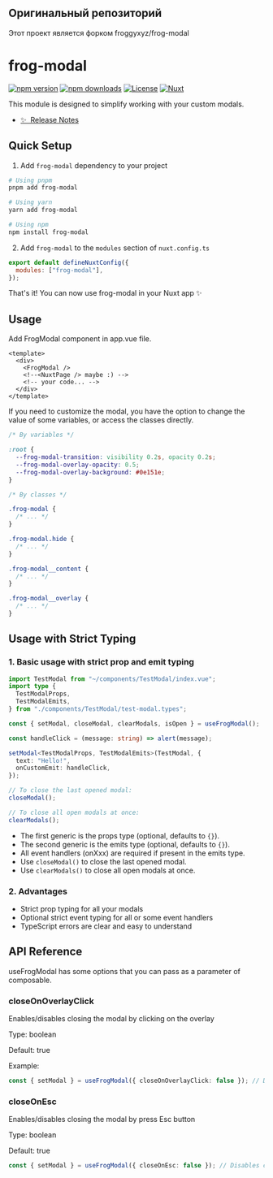 <!--
Get your module up and running quickly.

Find and replace all on all files (CMD+SHIFT+F):
- Name: My Module
- Package name: my-module
- Description: My new Nuxt module
-->

## Оригинальный репозиторий

Этот проект является форком froggyxyz/frog-modal

# frog-modal

[![npm version][npm-version-src]][npm-version-href]
[![npm downloads][npm-downloads-src]][npm-downloads-href]
[![License][license-src]][license-href]
[![Nuxt][nuxt-src]][nuxt-href]

This module is designed to simplify working with your custom modals.

- [✨ &nbsp;Release Notes](/CHANGELOG.md)
  <!-- - [🏀 Online playground](https://stackblitz.com/github/your-org/my-module?file=playground%2Fapp.vue) -->
  <!-- - [📖 &nbsp;Documentation](https://example.com) -->

## Quick Setup

1. Add `frog-modal` dependency to your project

```bash
# Using pnpm
pnpm add frog-modal

# Using yarn
yarn add frog-modal

# Using npm
npm install frog-modal
```

2. Add `frog-modal` to the `modules` section of `nuxt.config.ts`

```js
export default defineNuxtConfig({
  modules: ["frog-modal"],
});
```

That's it! You can now use frog-modal in your Nuxt app ✨

## Usage

Add FrogModal component in app.vue file.

```vue
<template>
  <div>
    <FrogModal />
    <!--<NuxtPage /> maybe :) -->
    <!-- your code... -->
  </div>
</template>
```

If you need to customize the modal, you have the option to change the value of some variables, or access the classes directly.

```css
/* By variables */

:root {
  --frog-modal-transition: visibility 0.2s, opacity 0.2s;
  --frog-modal-overlay-opacity: 0.5;
  --frog-modal-overlay-background: #0e151e;
}

/* By classes */

.frog-modal {
  /* ... */
}

.frog-modal.hide {
  /* ... */
}

.frog-modal__content {
  /* ... */
}

.frog-modal__overlay {
  /* ... */
}
```

## Usage with Strict Typing

### 1. Basic usage with strict prop and emit typing

```ts
import TestModal from "~/components/TestModal/index.vue";
import type {
  TestModalProps,
  TestModalEmits,
} from "./components/TestModal/test-modal.types";

const { setModal, closeModal, clearModals, isOpen } = useFrogModal();

const handleClick = (message: string) => alert(message);

setModal<TestModalProps, TestModalEmits>(TestModal, {
  text: "Hello!",
  onCustomEmit: handleClick,
});

// To close the last opened modal:
closeModal();

// To close all open modals at once:
clearModals();
```

- The first generic is the props type (optional, defaults to `{}`).
- The second generic is the emits type (optional, defaults to `{}`).
- All event handlers (onXxx) are required if present in the emits type.
- Use `closeModal()` to close the last opened modal.
- Use `clearModals()` to close all open modals at once.

### 2. Advantages

- Strict prop typing for all your modals
- Optional strict event typing for all or some event handlers
- TypeScript errors are clear and easy to understand

## API Reference

useFrogModal has some options that you can pass as a parameter of composable.

### closeOnOverlayClick

Enables/disables closing the modal by clicking on the overlay

Type: boolean

Default: true

Example:

```typescript
const { setModal } = useFrogModal({ closeOnOverlayClick: false }); // Disables closing modal by clicking on the overlay
```

### closeOnEsc

Enables/disables closing the modal by press Esc button

Type: boolean

Default: true

```typescript
const { setModal } = useFrogModal({ closeOnEsc: false }); // Disables closing modal by pressing Esc button
```

<!-- Badges -->

[npm-version-src]: https://img.shields.io/npm/v/rubillex_frog-modal/latest.svg?style=flat&colorA=020420&colorB=00DC82
[npm-version-href]: https://npmjs.com/package/rubillex_frog-modal
[npm-downloads-src]: https://img.shields.io/npm/dm/rubillex_frog-modal.svg?style=flat&colorA=18181B&colorB=28CF8D
[npm-downloads-href]: https://npmjs.com/package/rubillex_frog-modal
[license-src]: https://img.shields.io/npm/l/rubillex_frog-modal.svg?style=flat&colorA=18181B&colorB=28CF8D
[license-href]: https://npmjs.com/package/rubillex_frog-modal
[nuxt-src]: https://img.shields.io/badge/Nuxt-18181B?logo=nuxt.js
[nuxt-href]: https://nuxt.com
